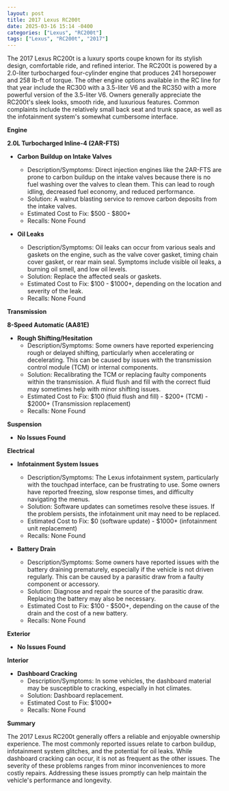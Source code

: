```yaml
---
layout: post
title: 2017 Lexus RC200t
date: 2025-03-16 15:14 -0400
categories: ["Lexus", "RC200t"]
tags: ["Lexus", "RC200t", "2017"]
---
```

The 2017 Lexus RC200t is a luxury sports coupe known for its stylish design, comfortable ride, and refined interior. The RC200t is powered by a 2.0-liter turbocharged four-cylinder engine that produces 241 horsepower and 258 lb-ft of torque. The other engine options available in the RC line for that year include the RC300 with a 3.5-liter V6 and the RC350 with a more powerful version of the 3.5-liter V6. Owners generally appreciate the RC200t's sleek looks, smooth ride, and luxurious features. Common complaints include the relatively small back seat and trunk space, as well as the infotainment system's somewhat cumbersome interface.

**Engine**

**2.0L Turbocharged Inline-4 (2AR-FTS)**

*   **Carbon Buildup on Intake Valves**
    *   Description/Symptoms: Direct injection engines like the 2AR-FTS are prone to carbon buildup on the intake valves because there is no fuel washing over the valves to clean them. This can lead to rough idling, decreased fuel economy, and reduced performance.
    *   Solution: A walnut blasting service to remove carbon deposits from the intake valves.
    *   Estimated Cost to Fix: $500 - $800+
    *   Recalls: None Found

*   **Oil Leaks**
    *   Description/Symptoms: Oil leaks can occur from various seals and gaskets on the engine, such as the valve cover gasket, timing chain cover gasket, or rear main seal. Symptoms include visible oil leaks, a burning oil smell, and low oil levels.
    *   Solution: Replace the affected seals or gaskets.
    *   Estimated Cost to Fix: $100 - $1000+, depending on the location and severity of the leak.
    *   Recalls: None Found

**Transmission**

**8-Speed Automatic (AA81E)**

* **Rough Shifting/Hesitation**
    * Description/Symptoms: Some owners have reported experiencing rough or delayed shifting, particularly when accelerating or decelerating. This can be caused by issues with the transmission control module (TCM) or internal components.
    * Solution: Recalibrating the TCM or replacing faulty components within the transmission. A fluid flush and fill with the correct fluid may sometimes help with minor shifting issues.
    * Estimated Cost to Fix: $100 (fluid flush and fill) - $200+ (TCM) - $2000+ (Transmission replacement)
    * Recalls: None Found

**Suspension**

* **No Issues Found**

**Electrical**

*   **Infotainment System Issues**
    *   Description/Symptoms: The Lexus infotainment system, particularly with the touchpad interface, can be frustrating to use. Some owners have reported freezing, slow response times, and difficulty navigating the menus.
    *   Solution: Software updates can sometimes resolve these issues. If the problem persists, the infotainment unit may need to be replaced.
    *   Estimated Cost to Fix: $0 (software update) - $1000+ (infotainment unit replacement)
    *   Recalls: None Found

*   **Battery Drain**
    *   Description/Symptoms: Some owners have reported issues with the battery draining prematurely, especially if the vehicle is not driven regularly. This can be caused by a parasitic draw from a faulty component or accessory.
    *   Solution: Diagnose and repair the source of the parasitic draw. Replacing the battery may also be necessary.
    *   Estimated Cost to Fix: $100 - $500+, depending on the cause of the drain and the cost of a new battery.
    *   Recalls: None Found

**Exterior**

* **No Issues Found**

**Interior**

*   **Dashboard Cracking**
    *   Description/Symptoms: In some vehicles, the dashboard material may be susceptible to cracking, especially in hot climates.
    *   Solution: Dashboard replacement.
    *   Estimated Cost to Fix: $1000+
    *   Recalls: None Found

**Summary**

The 2017 Lexus RC200t generally offers a reliable and enjoyable ownership experience. The most commonly reported issues relate to carbon buildup, infotainment system glitches, and the potential for oil leaks. While dashboard cracking can occur, it is not as frequent as the other issues. The severity of these problems ranges from minor inconveniences to more costly repairs. Addressing these issues promptly can help maintain the vehicle's performance and longevity.

